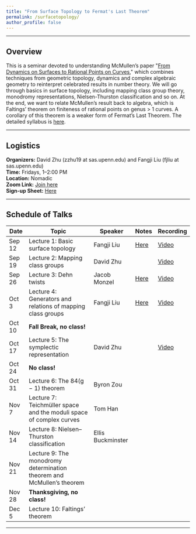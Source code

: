 ```yaml
---
title: "From Surface Topology to Fermat's Last Theorem"
permalink: /surfacetopology/
author_profile: false
---
```


---

## Overview

This is a seminar devoted to understanding McMullen’s paper "[From Dynamics on Surfaces to Rational Points on Curves](/assets/pdf/fermat.pdf)," which combines techniques from geometric topology, dynamics and complex algebraic geometry to reinterpret celebrated results in number theory. We will go through basics in surface topology, including mapping class group theory, monodromy representations, Nielsen-Thurston classification and so on. At the end, we want to relate McMullen’s result back to algebra, which is Faltings’ theorem on finiteness of rational points on genus > 1 curves. A corollary of this theorem is a weaker form of Fermat’s Last Theorem. The detailed syllabus is [here](/assets/pdf/surfacesyllabus.pdf).    

---







## Logistics

**Organizers:** David Zhu (zzhu19 at sas.upenn.edu) and Fangji Liu (fjliu at sas.upenn.edu)  
**Time:** Fridays, 1–2:00 PM  
**Location:**  Nomadic  
**Zoom Link:**  [Join here](https://upenn.zoom.us/j/6497776520)  
**Sign-up Sheet:** [Here](https://docs.google.com/spreadsheets/d/1ZUYrov0kOSz0A-sLQ45FFZDZwaqFp89eaaIoWPZfps4/edit?usp=sharing)    

---

## Schedule of Talks

| Date   | Topic                                                   | Speaker       | Notes | Recording |
|--------|---------------------------------------------------------|---------------|-------|-----------|
| Sep 12 | Lecture 1: Basic surface topology                       | Fangji Liu    |    [Here](/assets/surfacetopology/1surface.pdf)   |     [Video](https://youtu.be/NAQRa--xXXQ?si=M0cL71LSRRVgEF7x)      |
| Sep 19 | Lecture 2: Mapping class groups                         | David Zhu     |       |     [Video](https://youtu.be/HmjxVVI9T7Y)      |
| Sep 26 | Lecture 3: Dehn twists                                  | Jacob Monzel  |    [Here](/assets/surfacetopology/3surface.pdf)   |      [Video](https://youtu.be/qBmBi5SHS9o?si=W68obr4wiKqH1cOD)     |
| Oct 3  | Lecture 4: Generators and relations of mapping class groups |     Fangji Liu          |   [Here](/assets/surfacetopology/4surface.pdf)    |     [Video](https://youtu.be/ZU00orJPDCU?si=TAgQUNWVsl8aK_a_)      |
| Oct 10 | **Fall Break, no class!**                                   |               |       |           |
| Oct 17 | Lecture 5: The symplectic representation                |    David Zhu           |       |     [Video](https://youtu.be/TAEpoutuglk)     |
| Oct 24 | **No class!**                                   |               |       |           |
| Oct 31 | Lecture 6: The 84(g − 1) theorem                        |      Byron Zou         |       |           |
| Nov 7 | Lecture 7: Teichmüller space and the moduli space of complex curves |  Tom Han        |       |           |
| Nov 14  | Lecture 8: Nielsen–Thurston classification              |      Ellis Buckminster         |       |           |
| Nov 21 | Lecture 9: The monodromy determination theorem and McMullen’s theorem |        |       |           |
| Nov 28 | **Thanksgiving, no class!**                                 |               |       |           |
| Dec 5 | Lecture 10: Faltings’ theorem                           |               |       |           |



---
